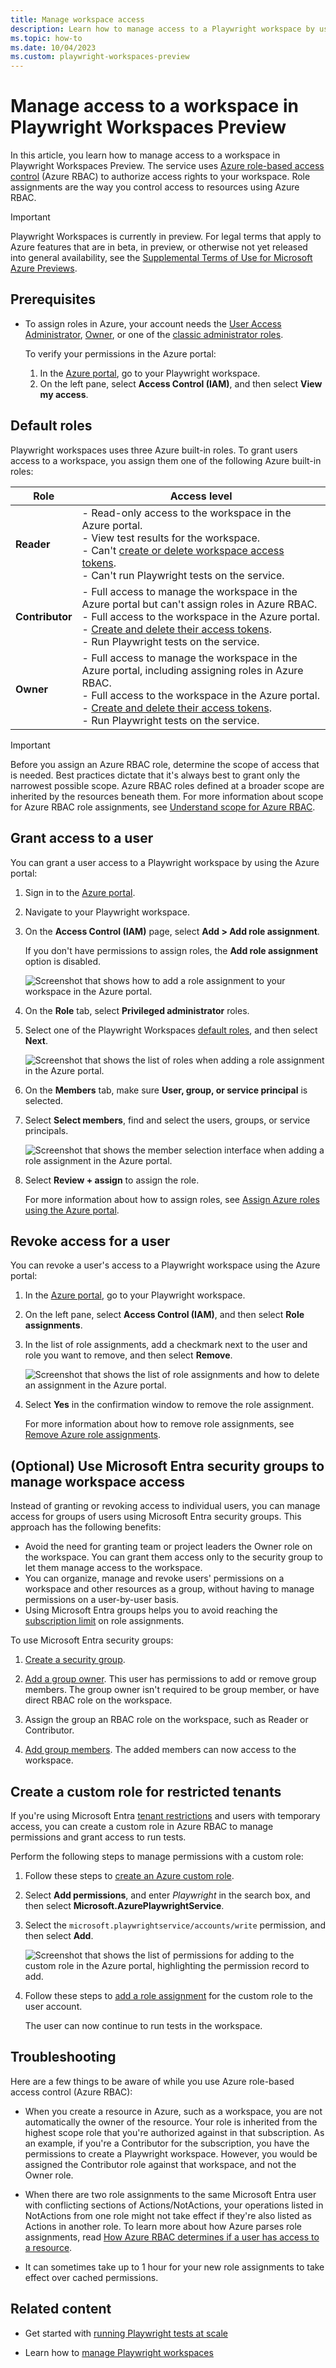 ```yaml
---
title: Manage workspace access
description: Learn how to manage access to a Playwright workspace by using Azure role-based access control (Azure RBAC). Grant user permissions for a workspace by assigning roles.
ms.topic: how-to
ms.date: 10/04/2023
ms.custom: playwright-workspaces-preview
---
```


# Manage access to a workspace in Playwright Workspaces Preview

In this article, you learn how to manage access to a workspace in Playwright Workspaces Preview. The service uses [Azure role-based access control](/azure/role-based-access-control/overview) (Azure RBAC) to authorize access rights to your workspace. Role assignments are the way you control access to resources using Azure RBAC.

> [!IMPORTANT]
> Playwright Workspaces is currently in preview. For legal terms that apply to Azure features that are in beta, in preview, or otherwise not yet released into general availability, see the [Supplemental Terms of Use for Microsoft Azure Previews](https://azure.microsoft.com/support/legal/preview-supplemental-terms/).

## Prerequisites

- To assign roles in Azure, your account needs the [User Access Administrator](/azure/role-based-access-control/built-in-roles#user-access-administrator), [Owner](/azure/role-based-access-control/built-in-roles#owner), or one of the [classic administrator roles](/azure/role-based-access-control/rbac-and-directory-admin-roles#classic-subscription-administrator-roles).

    To verify your permissions in the Azure portal:

    1. In the [Azure portal](https://portal.azure.com), go to your Playwright workspace.
    1. On the left pane, select **Access Control (IAM)**, and then select **View my access**.

## Default roles

Playwright workspaces uses three Azure built-in roles. To grant users access to a workspace, you assign them one of the following Azure built-in roles:

| Role | Access level |
| --- | --- |
| **Reader** | - Read-only access to the workspace in the Azure portal.<br/>- View test results for the workspace.<br/>- Can't [create or delete workspace access tokens](./how-to-manage-access-tokens.md).<br/>- Can't run Playwright tests on the service. |
| **Contributor** | - Full access to manage the workspace in the Azure portal but can't assign roles in Azure RBAC.<br/>- Full access to the workspace in the Azure portal.<br/>- [Create and delete their access tokens](./how-to-manage-access-tokens.md).<br/>- Run Playwright tests on the service. |
| **Owner** | - Full access to manage the workspace in the Azure portal, including assigning roles in Azure RBAC.<br/>- Full access to the workspace in the Azure portal.<br/>- [Create and delete their access tokens](./how-to-manage-access-tokens.md).<br/>- Run Playwright tests on the service. |

> [!IMPORTANT]
> Before you assign an Azure RBAC role, determine the scope of access that is needed. Best practices dictate that it's always best to grant only the narrowest possible scope. Azure RBAC roles defined at a broader scope are inherited by the resources beneath them. For more information about scope for Azure RBAC role assignments, see [Understand scope for Azure RBAC](/azure/role-based-access-control/scope-overview).

## Grant access to a user

You can grant a user access to a Playwright workspace by using the Azure portal:

1. Sign in to the [Azure portal](https://portal.azure.com/).

1. Navigate to your Playwright workspace.

1. On the **Access Control (IAM)** page, select **Add > Add role assignment**.

    If you don't have permissions to assign roles, the **Add role assignment** option is disabled.

    ![Screenshot that shows how to add a role assignment to your workspace in the Azure portal.](media/how-to-manage-workspace-access/add-role-assignment.png)

1. On the **Role** tab, select **Privileged administrator** roles.

1. Select one of the Playwright Workspaces [default roles](#default-roles), and then select **Next**.

    ![Screenshot that shows the list of roles when adding a role assignment in the Azure portal.](media/how-to-manage-workspace-access/add-role-assignment-select-role.png)

1. On the **Members** tab, make sure **User, group, or service principal** is selected.

1. Select **Select members**, find and select the users, groups, or service principals.

    ![Screenshot that shows the member selection interface when adding a role assignment in the Azure portal.](media/how-to-manage-workspace-access/add-role-assignment-select-members.png)

1. Select **Review + assign** to assign the role.

    For more information about how to assign roles, see [Assign Azure roles using the Azure portal](/azure/role-based-access-control/role-assignments-portal).

## Revoke access for a user

You can revoke a user's access to a Playwright workspace using the Azure portal:

1. In the [Azure portal](https://portal.azure.com), go to your Playwright workspace.

1. On the left pane, select **Access Control (IAM)**, and then select **Role assignments**.

1. In the list of role assignments, add a checkmark next to the user and role you want to remove, and then select **Remove**.

    ![Screenshot that shows the list of role assignments and how to delete an assignment in the Azure portal.](media/how-to-manage-workspace-access/remove-role-assignment.png)

1. Select **Yes** in the confirmation window to remove the role assignment.

    For more information about how to remove role assignments, see [Remove Azure role assignments](/azure/role-based-access-control/role-assignments-remove).

<a name='optional-use-azure-ad-security-groups-to-manage-workspace-access'></a>

## (Optional) Use Microsoft Entra security groups to manage workspace access

Instead of granting or revoking access to individual users, you can manage access for groups of users using Microsoft Entra security groups. This approach has the following benefits:

- Avoid the need for granting team or project leaders the Owner role on the workspace. You can grant them access only to the security group to let them manage access to the workspace.
- You can organize, manage and revoke users' permissions on a workspace and other resources as a group, without having to manage permissions on a user-by-user basis.
- Using Microsoft Entra groups helps you to avoid reaching the [subscription limit](/azure/role-based-access-control/troubleshooting#limits) on role assignments.

To use Microsoft Entra security groups:

1. [Create a security group](/azure/active-directory/fundamentals/active-directory-groups-create-azure-portal).

1. [Add a group owner](/azure/active-directory/fundamentals/active-directory-accessmanagement-managing-group-owners). This user has permissions to add or remove group members. The group owner isn't required to be group member, or have direct RBAC role on the workspace.

1. Assign the group an RBAC role on the workspace, such as Reader or Contributor.

1. [Add group members](/azure/active-directory/fundamentals/active-directory-groups-members-azure-portal). The added members can now access to the workspace.

## Create a custom role for restricted tenants

If you're using Microsoft Entra [tenant restrictions](/azure/active-directory/external-identities/tenant-restrictions-v2) and users with temporary access, you can create a custom role in Azure RBAC to manage permissions and grant access to run tests.

Perform the following steps to manage permissions with a custom role:

1. Follow these steps to [create an Azure custom role](/azure/role-based-access-control/custom-roles-portal).

1. Select **Add permissions**, and enter *Playwright* in the search box, and then select **Microsoft.AzurePlaywrightService**.

1. Select the `microsoft.playwrightservice/accounts/write` permission, and then select **Add**.

    ![Screenshot that shows the list of permissions for adding to the custom role in the Azure portal, highlighting the permission record to add.](media/how-to-manage-workspace-access/custom-role-permissions.png)

1. Follow these steps to [add a role assignment](/azure/role-based-access-control/role-assignments-portal) for the custom role to the user account.

    The user can now continue to run tests in the workspace.

## Troubleshooting

Here are a few things to be aware of while you use Azure role-based access control (Azure RBAC):

- When you create a resource in Azure, such as a workspace, you are not automatically the owner of the resource. Your role is inherited from the highest scope role that you're authorized against in that subscription. As an example, if you're a Contributor for the subscription, you have the permissions to create a Playwright workspace. However, you would be assigned the Contributor role against that workspace, and not the Owner role.

- When there are two role assignments to the same Microsoft Entra user with conflicting sections of Actions/NotActions, your operations listed in NotActions from one role might not take effect if they're also listed as Actions in another role. To learn more about how Azure parses role assignments, read [How Azure RBAC determines if a user has access to a resource](/azure/role-based-access-control/overview#how-azure-rbac-determines-if-a-user-has-access-to-a-resource).

- It can sometimes take up to 1 hour for your new role assignments to take effect over cached permissions.

## Related content

- Get started with [running Playwright tests at scale](./quickstart-run-end-to-end-tests.md)

- Learn how to [manage Playwright workspaces](./how-to-manage-playwright-workspace.md)
